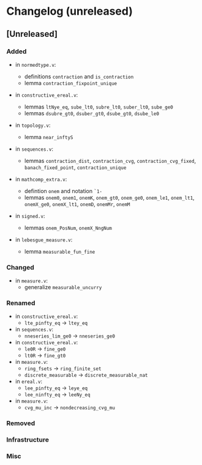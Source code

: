 # Changelog (unreleased)

## [Unreleased]

### Added
- in `normedtype.v`:
  + definitions `contraction` and `is_contraction`
  + lemma `contraction_fixpoint_unique`

- in `constructive_ereal.v`:
  + lemmas `ltNye_eq`, `sube_lt0`, `subre_lt0`, `suber_lt0`, `sube_ge0`
  + lemmas `dsubre_gt0`, `dsuber_gt0`, `dsube_gt0`, `dsube_le0`

- in `topology.v`:
  + lemma `near_inftyS`
- in `sequences.v`:
  + lemmas `contraction_dist`, `contraction_cvg`,
    `contraction_cvg_fixed`, `banach_fixed_point`,
    `contraction_unique`
- in `mathcomp_extra.v`:
  + defintion `onem` and notation ``` `1- ```
  + lemmas `onem0`, `onem1`, `onemK`, `onem_gt0`, `onem_ge0`, `onem_le1`, `onem_lt1`,
    `onemX_ge0`, `onemX_lt1`, `onemD`, `onemMr`, `onemM`
- in `signed.v`:
  + lemmas `onem_PosNum`, `onemX_NngNum`
- in `lebesgue_measure.v`:
  + lemma `measurable_fun_fine`

### Changed

- in `measure.v`:
  + generalize `measurable_uncurry`

### Renamed

- in `constructive_ereal.v`:
  + `lte_pinfty_eq` -> `ltey_eq`
- in `sequences.v`:
  + `nneseries_lim_ge0` -> `nneseries_ge0`
- in `constructive_ereal.v`:
  + `le0R` -> `fine_ge0`
  + `lt0R` -> `fine_gt0`
- in `measure.v`:
  + `ring_fsets` -> `ring_finite_set`
  + `discrete_measurable` -> `discrete_measurable_nat`
- in `ereal.v`:
  + `lee_pinfty_eq` -> `leye_eq`
  + `lee_ninfty_eq` -> `leeNy_eq`
- in `measure.v`:
  + `cvg_mu_inc` -> `nondecreasing_cvg_mu`

### Removed

### Infrastructure

### Misc
